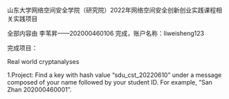 山东大学网络空间安全学院（研究院）2022年网络空间安全创新创业实践课程相关实践项目

全部内容由 李苇昇——202000460106 完成，账户名称：liweisheng123

完成项目：

Real world cryptanalyses

1.Project: Find a key with hash value “sdu_cst_20220610” under a message composed of your name followed by your student ID. For example, “San Zhan 202000460001”.
